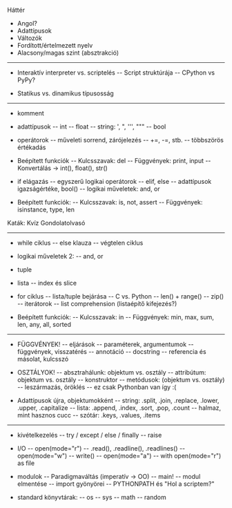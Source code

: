 Háttér
- Angol?
- Adattípusok
- Változók
- Fordított/értelmezett nyelv
- Alacsony/magas szint (absztrakció)

--------------------------------------------

- Interaktív interpreter vs. scriptelés
-- Script struktúrája
-- CPython vs PyPy?

- Statikus vs. dinamikus típusosság

--------------------------------------------

- komment

- adattípusok
-- int
-- float
-- string: ', ", ''', """
-- bool

- operátorok
-- műveleti sorrend, zárójelezés
-- +=, -=, stb.
-- többszörös értékadás

- Beépített funkciók
-- Kulcsszavak: del
-- Függvények: print, input
-- Konvertálás -> int(), float(), str()

- if elágazás
-- egyszerű logikai operátorok
-- elif, else
-- adattípusok igazságértéke, bool()
-- logikai műveletek: and, or

- Beépített funkciók:
-- Kulcsszavak: is, not, assert
-- Függvények: isinstance, type, len

Katák:
Kvíz
Gondolatolvasó

--------------------------------------------

- while ciklus
-- else klauza
-- végtelen ciklus

- logikai műveletek 2:
-- and, or

- tuple

- lista
-- index és slice

- for ciklus
-- lista/tuple bejárása
-- C vs. Python
-- len() + range()
-- zip()
-- iterátorok
-- list comprehension (listaépítő kifejezés?)

- Beépített funkciók:
-- Kulcsszavak: in
-- Függvények: min, max, sum, len, any, all, sorted

--------------------------------------------

- FÜGGVÉNYEK!
-- eljárások
-- paraméterek, argumentumok
-- függvények, visszatérés
-- annotáció
-- docstring
-- referencia és másolat, <is> kulcsszó

- OSZTÁLYOK!
-- absztrahálunk: objektum vs. osztály
-- attribútum: objektum vs. osztály
-- konstruktor
-- metódusok: (objektum vs. osztály)
-- leszármazás, öröklés
-- ez csak Pythonban van így :(

- Adattípusok újra, objektumokként
-- string: .split, .join, .replace, .lower, .upper, .capitalize
-- lista: .append, .index, .sort, .pop, .count
-- halmaz, mint hasznos cucc
-- szótár: .keys, .values, .items

--------------------------------------------

- kivételkezelés
-- try / except / else / finally
-- raise

- I/O
-- open(mode="r")
-- .read(), .readline(), .readlines()
-- open(mode="w")
-- write()
-- open(mode="a")
-- with open(mode="r") as file

- modulok
-- Paradigmaváltás (imperatív -> OO)
-- main!
-- modul elmentése
-- import gyönyörei
-- PYTHONPATH és "Hol a scriptem?"

- standard könyvtárak:
-- os
-- sys
-- math
-- random
